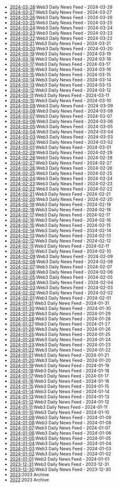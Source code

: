 * [2024-03-28](./days/2024-03-28.md):Web3 Daily News Feed - 2024-03-28
* [2024-03-27](./days/2024-03-27.md):Web3 Daily News Feed - 2024-03-27
* [2024-03-26](./days/2024-03-26.md):Web3 Daily News Feed - 2024-03-26
* [2024-03-25](./days/2024-03-25.md):Web3 Daily News Feed - 2024-03-25
* [2024-03-24](./days/2024-03-24.md):Web3 Daily News Feed - 2024-03-24
* [2024-03-23](./days/2024-03-23.md):Web3 Daily News Feed - 2024-03-23
* [2024-03-22](./days/2024-03-22.md):Web3 Daily News Feed - 2024-03-22
* [2024-03-21](./days/2024-03-21.md):Web3 Daily News Feed - 2024-03-21
* [2024-03-20](./days/2024-03-20.md):Web3 Daily News Feed - 2024-03-20
* [2024-03-19](./days/2024-03-19.md):Web3 Daily News Feed - 2024-03-19
* [2024-03-18](./days/2024-03-18.md):Web3 Daily News Feed - 2024-03-18
* [2024-03-17](./days/2024-03-17.md):Web3 Daily News Feed - 2024-03-17
* [2024-03-16](./days/2024-03-16.md):Web3 Daily News Feed - 2024-03-16
* [2024-03-15](./days/2024-03-15.md):Web3 Daily News Feed - 2024-03-15
* [2024-03-14](./days/2024-03-14.md):Web3 Daily News Feed - 2024-03-14
* [2024-03-13](./days/2024-03-13.md):Web3 Daily News Feed - 2024-03-13
* [2024-03-12](./days/2024-03-12.md):Web3 Daily News Feed - 2024-03-12
* [2024-03-11](./days/2024-03-11.md):Web3 Daily News Feed - 2024-03-11
* [2024-03-10](./days/2024-03-10.md):Web3 Daily News Feed - 2024-03-10
* [2024-03-09](./days/2024-03-09.md):Web3 Daily News Feed - 2024-03-09
* [2024-03-08](./days/2024-03-08.md):Web3 Daily News Feed - 2024-03-08
* [2024-03-07](./days/2024-03-07.md):Web3 Daily News Feed - 2024-03-07
* [2024-03-06](./days/2024-03-06.md):Web3 Daily News Feed - 2024-03-06
* [2024-03-05](./days/2024-03-05.md):Web3 Daily News Feed - 2024-03-05
* [2024-03-04](./days/2024-03-04.md):Web3 Daily News Feed - 2024-03-04
* [2024-03-03](./days/2024-03-03.md):Web3 Daily News Feed - 2024-03-03
* [2024-03-02](./days/2024-03-02.md):Web3 Daily News Feed - 2024-03-02
* [2024-03-01](./days/2024-03-01.md):Web3 Daily News Feed - 2024-03-01
* [2024-02-29](./days/2024-02-29.md):Web3 Daily News Feed - 2024-02-29
* [2024-02-28](./days/2024-02-28.md):Web3 Daily News Feed - 2024-02-28
* [2024-02-27](./days/2024-02-27.md):Web3 Daily News Feed - 2024-02-27
* [2024-02-26](./days/2024-02-26.md):Web3 Daily News Feed - 2024-02-26
* [2024-02-25](./days/2024-02-25.md):Web3 Daily News Feed - 2024-02-25
* [2024-02-24](./days/2024-02-24.md):Web3 Daily News Feed - 2024-02-24
* [2024-02-23](./days/2024-02-23.md):Web3 Daily News Feed - 2024-02-23
* [2024-02-22](./days/2024-02-22.md):Web3 Daily News Feed - 2024-02-22
* [2024-02-21](./days/2024-02-21.md):Web3 Daily News Feed - 2024-02-21
* [2024-02-20](./days/2024-02-20.md):Web3 Daily News Feed - 2024-02-20
* [2024-02-19](./days/2024-02-19.md):Web3 Daily News Feed - 2024-02-19
* [2024-02-18](./days/2024-02-18.md):Web3 Daily News Feed - 2024-02-18
* [2024-02-17](./days/2024-02-17.md):Web3 Daily News Feed - 2024-02-17
* [2024-02-16](./days/2024-02-16.md):Web3 Daily News Feed - 2024-02-16
* [2024-02-15](./days/2024-02-15.md):Web3 Daily News Feed - 2024-02-15
* [2024-02-14](./days/2024-02-14.md):Web3 Daily News Feed - 2024-02-14
* [2024-02-13](./days/2024-02-13.md):Web3 Daily News Feed - 2024-02-13
* [2024-02-12](./days/2024-02-12.md):Web3 Daily News Feed - 2024-02-12
* [2024-02-11](./days/2024-02-11.md):Web3 Daily News Feed - 2024-02-11
* [2024-02-10](./days/2024-02-10.md):Web3 Daily News Feed - 2024-02-10
* [2024-02-09](./days/2024-02-09.md):Web3 Daily News Feed - 2024-02-09
* [2024-02-08](./days/2024-02-08.md):Web3 Daily News Feed - 2024-02-08
* [2024-02-07](./days/2024-02-07.md):Web3 Daily News Feed - 2024-02-07
* [2024-02-06](./days/2024-02-06.md):Web3 Daily News Feed - 2024-02-06
* [2024-02-05](./days/2024-02-05.md):Web3 Daily News Feed - 2024-02-05
* [2024-02-04](./days/2024-02-04.md):Web3 Daily News Feed - 2024-02-04
* [2024-02-03](./days/2024-02-03.md):Web3 Daily News Feed - 2024-02-03
* [2024-02-02](./days/2024-02-02.md):Web3 Daily News Feed - 2024-02-02
* [2024-02-01](./days/2024-02-01.md):Web3 Daily News Feed - 2024-02-01
* [2024-01-31](./days/2024-01-31.md):Web3 Daily News Feed - 2024-01-31
* [2024-01-30](./days/2024-01-30.md):Web3 Daily News Feed - 2024-01-30
* [2024-01-29](./days/2024-01-29.md):Web3 Daily News Feed - 2024-01-29
* [2024-01-28](./days/2024-01-28.md):Web3 Daily News Feed - 2024-01-28
* [2024-01-27](./days/2024-01-27.md):Web3 Daily News Feed - 2024-01-27
* [2024-01-26](./days/2024-01-26.md):Web3 Daily News Feed - 2024-01-26
* [2024-01-25](./days/2024-01-25.md):Web3 Daily News Feed - 2024-01-25
* [2024-01-24](./days/2024-01-24.md):Web3 Daily News Feed - 2024-01-24
* [2024-01-23](./days/2024-01-23.md):Web3 Daily News Feed - 2024-01-23
* [2024-01-22](./days/2024-01-22.md):Web3 Daily News Feed - 2024-01-22
* [2024-01-21](./days/2024-01-21.md):Web3 Daily News Feed - 2024-01-21
* [2024-01-20](./days/2024-01-20.md):Web3 Daily News Feed - 2024-01-20
* [2024-01-19](./days/2024-01-19.md):Web3 Daily News Feed - 2024-01-19
* [2024-01-18](./days/2024-01-18.md):Web3 Daily News Feed - 2024-01-18
* [2024-01-17](./days/2024-01-17.md):Web3 Daily News Feed - 2024-01-17
* [2024-01-16](./days/2024-01-16.md):Web3 Daily News Feed - 2024-01-16
* [2024-01-15](./days/2024-01-15.md):Web3 Daily News Feed - 2024-01-15
* [2024-01-14](./days/2024-01-14.md):Web3 Daily News Feed - 2024-01-14
* [2024-01-13](./days/2024-01-13.md):Web3 Daily News Feed - 2024-01-13
* [2024-01-12](./days/2024-01-12.md):Web3 Daily News Feed - 2024-01-12
* [2024-01-11](./days/2024-01-11.md):Web3 Daily News Feed - 2024-01-11
* [2024-01-10](./days/2024-01-10.md):Web3 Daily News Feed - 2024-01-10
* [2024-01-09](./days/2024-01-09.md):Web3 Daily News Feed - 2024-01-09
* [2024-01-08](./days/2024-01-08.md):Web3 Daily News Feed - 2024-01-08
* [2024-01-07](./days/2024-01-07.md):Web3 Daily News Feed - 2024-01-07
* [2024-01-06](./days/2024-01-06.md):Web3 Daily News Feed - 2024-01-06
* [2024-01-05](./days/2024-01-05.md):Web3 Daily News Feed - 2024-01-05
* [2024-01-04](./days/2024-01-04.md):Web3 Daily News Feed - 2024-01-04
* [2024-01-03](./days/2024-01-03.md):Web3 Daily News Feed - 2024-01-03
* [2024-01-02](./days/2024-01-02.md):Web3 Daily News Feed - 2024-01-02
* [2024-01-01](./days/2024-01-01.md):Web3 Daily News Feed - 2024-01-01
* [2023-12-31](./days/2023-12-31.md):Web3 Daily News Feed - 2023-12-31
* [2023-12-30](./days/2023-12-30.md):Web3 Daily News Feed - 2023-12-30
* [2023](./2023.md):2023 Archive 
* [2022](./2022.md):2023 Archive 